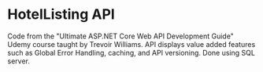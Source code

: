# HotelListing API

Code from the "Ultimate ASP.NET Core Web API Development Guide" Udemy course taught by Trevoir Williams. API displays value added features such as Global Error Handling, caching, and API versioning. Done using SQL server.
